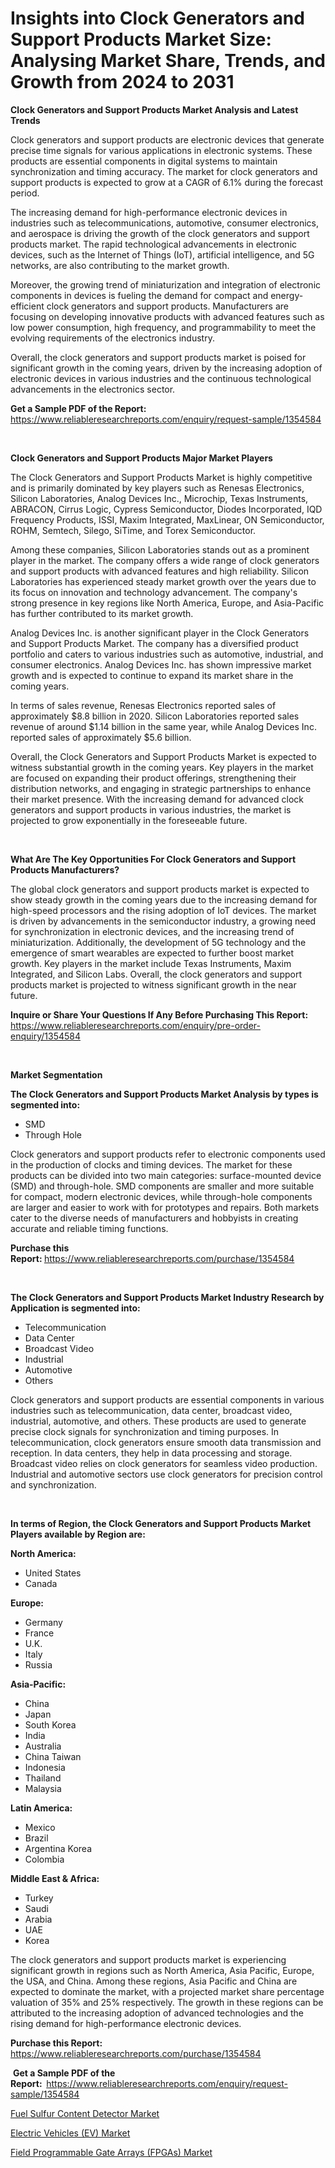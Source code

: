 <p><h1>Insights into Clock Generators and Support Products Market Size: Analysing Market Share, Trends, and Growth from 2024 to 2031</h1></p><p><strong>Clock Generators and Support Products Market Analysis and Latest Trends</strong></p>
<p><p>Clock generators and support products are electronic devices that generate precise time signals for various applications in electronic systems. These products are essential components in digital systems to maintain synchronization and timing accuracy. The market for clock generators and support products is expected to grow at a CAGR of 6.1% during the forecast period. </p><p>The increasing demand for high-performance electronic devices in industries such as telecommunications, automotive, consumer electronics, and aerospace is driving the growth of the clock generators and support products market. The rapid technological advancements in electronic devices, such as the Internet of Things (IoT), artificial intelligence, and 5G networks, are also contributing to the market growth.</p><p>Moreover, the growing trend of miniaturization and integration of electronic components in devices is fueling the demand for compact and energy-efficient clock generators and support products. Manufacturers are focusing on developing innovative products with advanced features such as low power consumption, high frequency, and programmability to meet the evolving requirements of the electronics industry.</p><p>Overall, the clock generators and support products market is poised for significant growth in the coming years, driven by the increasing adoption of electronic devices in various industries and the continuous technological advancements in the electronics sector.</p></p>
<p><strong>Get a Sample PDF of the Report:&nbsp;</strong> <a href="https://www.reliableresearchreports.com/enquiry/request-sample/1354584">https://www.reliableresearchreports.com/enquiry/request-sample/1354584</a></p>
<p>&nbsp;</p>
<p><strong>Clock Generators and Support Products Major Market Players</strong></p>
<p><p>The Clock Generators and Support Products Market is highly competitive and is primarily dominated by key players such as Renesas Electronics, Silicon Laboratories, Analog Devices Inc., Microchip, Texas Instruments, ABRACON, Cirrus Logic, Cypress Semiconductor, Diodes Incorporated, IQD Frequency Products, ISSI, Maxim Integrated, MaxLinear, ON Semiconductor, ROHM, Semtech, Silego, SiTime, and Torex Semiconductor.</p><p>Among these companies, Silicon Laboratories stands out as a prominent player in the market. The company offers a wide range of clock generators and support products with advanced features and high reliability. Silicon Laboratories has experienced steady market growth over the years due to its focus on innovation and technology advancement. The company's strong presence in key regions like North America, Europe, and Asia-Pacific has further contributed to its market growth.</p><p>Analog Devices Inc. is another significant player in the Clock Generators and Support Products Market. The company has a diversified product portfolio and caters to various industries such as automotive, industrial, and consumer electronics. Analog Devices Inc. has shown impressive market growth and is expected to continue to expand its market share in the coming years.</p><p>In terms of sales revenue, Renesas Electronics reported sales of approximately $8.8 billion in 2020. Silicon Laboratories reported sales revenue of around $1.14 billion in the same year, while Analog Devices Inc. reported sales of approximately $5.6 billion.</p><p>Overall, the Clock Generators and Support Products Market is expected to witness substantial growth in the coming years. Key players in the market are focused on expanding their product offerings, strengthening their distribution networks, and engaging in strategic partnerships to enhance their market presence. With the increasing demand for advanced clock generators and support products in various industries, the market is projected to grow exponentially in the foreseeable future.</p></p>
<p>&nbsp;</p>
<p><strong>What Are The Key Opportunities For Clock Generators and Support Products Manufacturers?</strong></p>
<p><p>The global clock generators and support products market is expected to show steady growth in the coming years due to the increasing demand for high-speed processors and the rising adoption of IoT devices. The market is driven by advancements in the semiconductor industry, a growing need for synchronization in electronic devices, and the increasing trend of miniaturization. Additionally, the development of 5G technology and the emergence of smart wearables are expected to further boost market growth. Key players in the market include Texas Instruments, Maxim Integrated, and Silicon Labs. Overall, the clock generators and support products market is projected to witness significant growth in the near future.</p></p>
<p><strong>Inquire or Share Your Questions If Any Before Purchasing This Report:</strong> <a href="https://www.reliableresearchreports.com/enquiry/pre-order-enquiry/1354584">https://www.reliableresearchreports.com/enquiry/pre-order-enquiry/1354584</a></p>
<p>&nbsp;</p>
<p><strong>Market Segmentation</strong></p>
<p><strong>The Clock Generators and Support Products Market Analysis by types is segmented into:</strong></p>
<p><ul><li>SMD</li><li>Through Hole</li></ul></p>
<p><p>Clock generators and support products refer to electronic components used in the production of clocks and timing devices. The market for these products can be divided into two main categories: surface-mounted device (SMD) and through-hole. SMD components are smaller and more suitable for compact, modern electronic devices, while through-hole components are larger and easier to work with for prototypes and repairs. Both markets cater to the diverse needs of manufacturers and hobbyists in creating accurate and reliable timing functions.</p></p>
<p><strong>Purchase this Report:&nbsp;</strong><a href="https://www.reliableresearchreports.com/purchase/1354584">https://www.reliableresearchreports.com/purchase/1354584</a></p>
<p>&nbsp;</p>
<p><strong>The Clock Generators and Support Products Market Industry Research by Application is segmented into:</strong></p>
<p><ul><li>Telecommunication</li><li>Data Center</li><li>Broadcast Video</li><li>Industrial</li><li>Automotive</li><li>Others</li></ul></p>
<p><p>Clock generators and support products are essential components in various industries such as telecommunication, data center, broadcast video, industrial, automotive, and others. These products are used to generate precise clock signals for synchronization and timing purposes. In telecommunication, clock generators ensure smooth data transmission and reception. In data centers, they help in data processing and storage. Broadcast video relies on clock generators for seamless video production. Industrial and automotive sectors use clock generators for precision control and synchronization.</p></p>
<p>&nbsp;</p>
<p><strong>In terms of Region, the Clock Generators and Support Products Market Players available by Region are:</strong></p>
<p>
    <p> <strong> North America: </strong>
        <ul>
            <li>United States</li>
            <li>Canada</li>
        </ul>
        </p> 
    <p> <strong> Europe: </strong>
        <ul>
            <li>Germany</li>
            <li>France</li>
            <li>U.K.</li>
            <li>Italy</li>
            <li>Russia</li>
        </ul>
        </p> 
    <p> <strong> Asia-Pacific: </strong>
        <ul>
            <li>China</li>
            <li>Japan</li>
            <li>South Korea</li>
            <li>India</li>
            <li>Australia</li>
            <li>China Taiwan</li>
            <li>Indonesia</li>
            <li>Thailand</li>
            <li>Malaysia</li>
        </ul>
        </p> 
    <p> <strong> Latin America: </strong>
        <ul>
            <li>Mexico</li>
            <li>Brazil</li>
            <li>Argentina Korea</li>
            <li>Colombia</li>
        </ul>
        </p> 
    <p> <strong> Middle East & Africa: </strong>
        <ul>
            <li>Turkey</li>
            <li>Saudi</li>
            <li>Arabia</li>
            <li>UAE</li>
            <li>Korea</li>
        </ul>
    </p>
    </p>
<p><p>The clock generators and support products market is experiencing significant growth in regions such as North America, Asia Pacific, Europe, the USA, and China. Among these regions, Asia Pacific and China are expected to dominate the market, with a projected market share percentage valuation of 35% and 25% respectively. The growth in these regions can be attributed to the increasing adoption of advanced technologies and the rising demand for high-performance electronic devices.</p></p>
<p><strong>Purchase this Report: </strong><a href="https://www.reliableresearchreports.com/purchase/1354584">https://www.reliableresearchreports.com/purchase/1354584</a></p>
<p>&nbsp;<strong>Get a Sample PDF of the Report:&nbsp;&nbsp;</strong><a href="https://www.reliableresearchreports.com/enquiry/request-sample/1354584">https://www.reliableresearchreports.com/enquiry/request-sample/1354584</a></p>
<p><strong></strong></p>
<p><p><a href="https://www.linkedin.com/pulse/fuel-sulfur-content-detector-market-growth-trends-covid-19-vq9qe?trackingId=wvrZUcZ6CJVlLzU0il%2B0aw%3D%3D">Fuel Sulfur Content Detector Market</a></p><p><a href="https://www.linkedin.com/pulse/insights-electric-vehicles-ev-market-size-analysing-azrve?trackingId=u%2BARg1RTiRGBCyIlG10I8A%3D%3D">Electric Vehicles (EV) Market</a></p><p><a href="https://www.linkedin.com/pulse/global-field-programmable-gate-arrays-fpgas-market-types-nlsre?trackingId=DPba9azvej%2FJrNkC7NUVlg%3D%3D">Field Programmable Gate Arrays (FPGAs) Market</a></p></p>